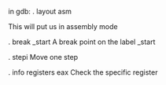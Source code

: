 in gdb:
. layout asm

This will put us in assembly mode

. break _start
A break point on the label _start 

. stepi
Move one step

. info registers eax
Check the specific register

